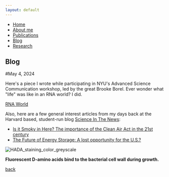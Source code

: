```yaml
---
layout: default
---
```

- [Home](.)
- [About me](./about-me.html)
- [Publications](./publications.html)
- [Blog](./blog.html)
- [Research](./research.html)


## Blog

#May 4, 2024

Here's a piece I wrote while participating in NYU's Advanced Science Communication workshop, led by the great Brooke Borel. Ever wonder what "life" was like in an RNA world? I did. 

[RNA World](./rna_world.html)

Also, here are a few general interest articles from my days back at the Harvard based, student-run blog [Science In The News](https://sitn.hms.harvard.edu/):

- [Is it Smoky in Here? The importance of the Clean Air Act in the 21st century](https://sitn.hms.harvard.edu/flash/2019/smokey-importance-clean-air-act-21st-century/)
- [The Future of Energy Storage: A lost opportunity for the U.S.?](https://sitn.hms.harvard.edu/flash/2017/future-energy-storage-lost-opportunity-u-s/)

![HADA_staining_color_greyscale](https://user-images.githubusercontent.com/10761538/123298735-cc4b8500-d4e6-11eb-91ef-53e0e6c2a6a4.png)

**Fluorescent D-amino acids bind to the bacterial cell wall during growth.**

[back](./)

